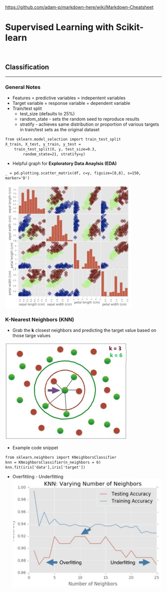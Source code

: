 https://github.com/adam-p/markdown-here/wiki/Markdown-Cheatsheet
# __Supervised Learning with Scikit-learn__
<br>


## __Classification__
---

### __General Notes__
- Features = predictive variables = indepentent variables
- Target variable = response variable = dependent variable
- Train/test split
    - test_size (defaults to 25%)
    - random_state - sets the random seed to reproduce results
    - stratify - achieves same distribution or proportion of various targets in train/test sets as the original dataset
```
from sklearn.model_selection import train_test_split
X_train, X_test, y_train, y_test = 
    train_test_split(X, y, test_size=0.3,
        random_state=21, stratify=y)
```

- Helpful graph for __Exploratory Data Anaylsis (EDA)__
```
_ = pd.plotting.scatter_matrix(df, c=y, figsize=[8,8], s=150, marker='D')
```
![alt text](./images/scatter_matrix.JPG "Scatter Matrix Graph comparing pedal length and width for iris species")


### __K-Nearest Neighbors (KNN)__
- Grab the __k__ closest neighbors and predicting the target value based on those targe values

![alt text](./images/KNN.jpeg "K-Nearest Neighbors Graph with k=3 and k=6")

- Example code snippet
```
from sklearn.neighbors import KNeighborsClassifier
knn = KNeighborsClassifier(n_neighbors = 6)
knn.fit(iris['data'],iris['target'])
```
- Overfitting - Underfitting
![alt text](./images/KNN_complexity.jpg "K-Nearest Neighbors Graph with k=3 and k=6")


